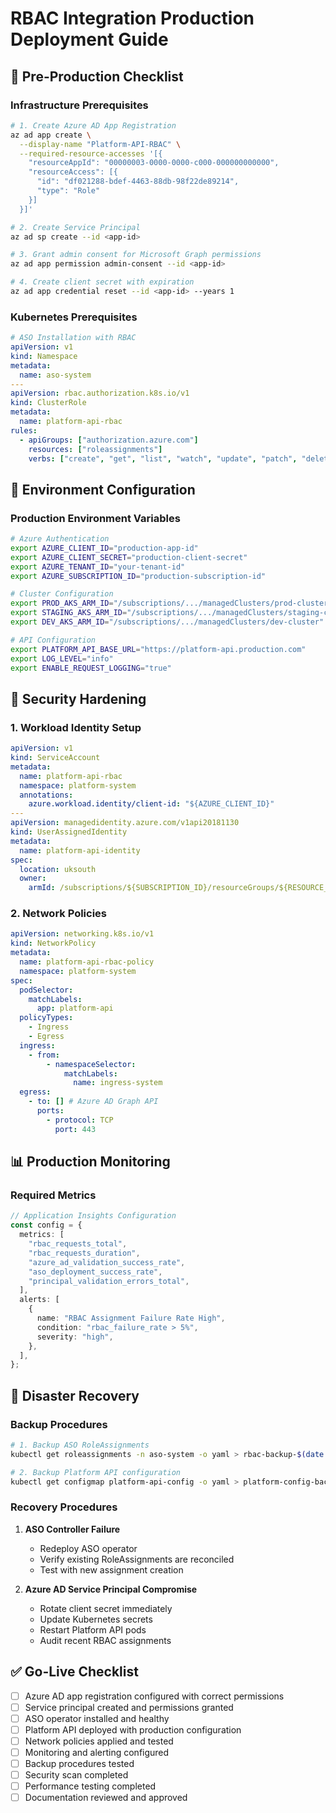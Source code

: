 # RBAC Integration Production Deployment Guide

## 🚀 Pre-Production Checklist

### Infrastructure Prerequisites

```bash
# 1. Create Azure AD App Registration
az ad app create \
  --display-name "Platform-API-RBAC" \
  --required-resource-accesses '[{
    "resourceAppId": "00000003-0000-0000-c000-000000000000",
    "resourceAccess": [{
      "id": "df021288-bdef-4463-88db-98f22de89214",
      "type": "Role"
    }]
  }]'

# 2. Create Service Principal
az ad sp create --id <app-id>

# 3. Grant admin consent for Microsoft Graph permissions
az ad app permission admin-consent --id <app-id>

# 4. Create client secret with expiration
az ad app credential reset --id <app-id> --years 1
```

### Kubernetes Prerequisites

```yaml
# ASO Installation with RBAC
apiVersion: v1
kind: Namespace
metadata:
  name: aso-system
---
apiVersion: rbac.authorization.k8s.io/v1
kind: ClusterRole
metadata:
  name: platform-api-rbac
rules:
  - apiGroups: ["authorization.azure.com"]
    resources: ["roleassignments"]
    verbs: ["create", "get", "list", "watch", "update", "patch", "delete"]
```

## 🔧 Environment Configuration

### Production Environment Variables

```bash
# Azure Authentication
export AZURE_CLIENT_ID="production-app-id"
export AZURE_CLIENT_SECRET="production-client-secret"
export AZURE_TENANT_ID="your-tenant-id"
export AZURE_SUBSCRIPTION_ID="production-subscription-id"

# Cluster Configuration
export PROD_AKS_ARM_ID="/subscriptions/.../managedClusters/prod-cluster"
export STAGING_AKS_ARM_ID="/subscriptions/.../managedClusters/staging-cluster"
export DEV_AKS_ARM_ID="/subscriptions/.../managedClusters/dev-cluster"

# API Configuration
export PLATFORM_API_BASE_URL="https://platform-api.production.com"
export LOG_LEVEL="info"
export ENABLE_REQUEST_LOGGING="true"
```

## 🔐 Security Hardening

### 1. Workload Identity Setup

```yaml
apiVersion: v1
kind: ServiceAccount
metadata:
  name: platform-api-rbac
  namespace: platform-system
  annotations:
    azure.workload.identity/client-id: "${AZURE_CLIENT_ID}"
---
apiVersion: managedidentity.azure.com/v1api20181130
kind: UserAssignedIdentity
metadata:
  name: platform-api-identity
spec:
  location: uksouth
  owner:
    armId: /subscriptions/${SUBSCRIPTION_ID}/resourceGroups/${RESOURCE_GROUP}
```

### 2. Network Policies

```yaml
apiVersion: networking.k8s.io/v1
kind: NetworkPolicy
metadata:
  name: platform-api-rbac-policy
  namespace: platform-system
spec:
  podSelector:
    matchLabels:
      app: platform-api
  policyTypes:
    - Ingress
    - Egress
  ingress:
    - from:
        - namespaceSelector:
            matchLabels:
              name: ingress-system
  egress:
    - to: [] # Azure AD Graph API
      ports:
        - protocol: TCP
          port: 443
```

## 📊 Production Monitoring

### Required Metrics

```typescript
// Application Insights Configuration
const config = {
  metrics: [
    "rbac_requests_total",
    "rbac_requests_duration",
    "azure_ad_validation_success_rate",
    "aso_deployment_success_rate",
    "principal_validation_errors_total",
  ],
  alerts: [
    {
      name: "RBAC Assignment Failure Rate High",
      condition: "rbac_failure_rate > 5%",
      severity: "high",
    },
  ],
};
```

## 🚨 Disaster Recovery

### Backup Procedures

```bash
# 1. Backup ASO RoleAssignments
kubectl get roleassignments -n aso-system -o yaml > rbac-backup-$(date +%Y%m%d).yaml

# 2. Backup Platform API configuration
kubectl get configmap platform-api-config -o yaml > platform-config-backup.yaml
```

### Recovery Procedures

1. **ASO Controller Failure**
   - Redeploy ASO operator
   - Verify existing RoleAssignments are reconciled
   - Test with new assignment creation

2. **Azure AD Service Principal Compromise**
   - Rotate client secret immediately
   - Update Kubernetes secrets
   - Restart Platform API pods
   - Audit recent RBAC assignments

## ✅ Go-Live Checklist

- [ ] Azure AD app registration configured with correct permissions
- [ ] Service principal created and permissions granted
- [ ] ASO operator installed and healthy
- [ ] Platform API deployed with production configuration
- [ ] Network policies applied and tested
- [ ] Monitoring and alerting configured
- [ ] Backup procedures tested
- [ ] Security scan completed
- [ ] Performance testing completed
- [ ] Documentation reviewed and approved
